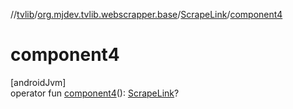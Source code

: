 //[tvlib](../../../index.md)/[org.mjdev.tvlib.webscrapper.base](../index.md)/[ScrapeLink](index.md)/[component4](component4.md)

# component4

[androidJvm]\
operator fun [component4](component4.md)(): [ScrapeLink](index.md)?
